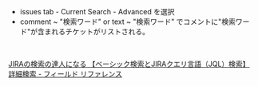 - issues tab - Current Search - Advanced を選択
- comment ~ "検索ワード" or text ~ "検索ワード"
でコメントに"検索ワード"が含まれるチケットがリストされる。<br/>
<br/>

[JIRAの検索の達人になる 【ベーシック検索とJIRAクエリ言語（JQL）検索】](https://www.ricksoft.jp/blog/archives/6289/)<br/>
[詳細検索 - フィールド リファレンス](https://ja.confluence.atlassian.com/jirasoftwarecloud/advanced-searching-fields-reference-764478339.html)<br/>
